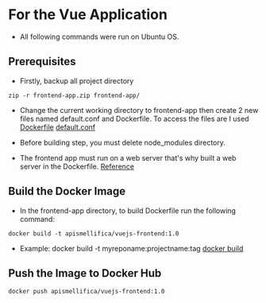 # For the Vue Application

* All following commands were run on Ubuntu OS.
## Prerequisites
* Firstly, backup all project directory
```
zip -r frontend-app.zip frontend-app/
```
* Change the current working directory to frontend-app then create 2 new files named default.conf and Dockerfile. To access the files are I used [Dockerfile](http://test) [default.conf](https://test)
* Before building step, you must delete node_modules directory.

* The frontend app must run on a web server that's why built a web server in the Dockerfile. [Reference](https://v2.vuejs.org/v2/cookbook/dockerize-vuejs-app.html)
## Build the Docker Image
* In the frontend-app directory, to build Dockerfile run the following command:
```
docker build -t apismellifica/vuejs-frontend:1.0
```
* Example: docker build -t myreponame:projectname:tag [docker build](https://docs.docker.com/engine/reference/commandline/build/)
## Push the Image to Docker Hub
```
docker push apismellifica/vuejs-frontend:1.0
```
